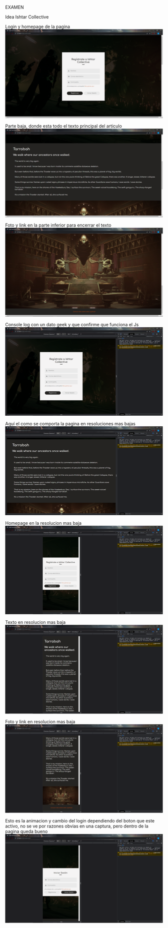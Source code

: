 EXAMEN

Idea Ishtar Collective

Login y homepage de la pagina
![SC 1](./01.png)

Parte baja, donde esta todo el texto principal del articulo
![SC 2](./02.png)

Foto y link en la parte inferior para encerrar el texto
![SC 3](./03.png)

Console log con un dato geek y que confirme que funciona el Js
![SC 4](./04.png)

Aquí el como se comporta la pagina en resoluciones mas bajas
![SC 5](./05.png)

Homepage en la resolucion mas baja
![SC 6](./06.png)

Texto en resolucion mas baja
![SC 7](./07.png)

Foto y link en resolucion mas baja
![SC 8](./08.png)

Esto es la animacion y cambio del login dependiendo del boton que este activo, no se ve por razones obvias en una captura, pero dentro de la pagina queda bueno
![SC 9](./09.png)
